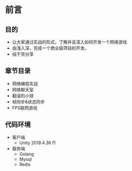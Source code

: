 # 前言

## 目的

- 让大家通过实战的形式，了解并且深入如何开发一个网络游戏
- 由浅入深，完成一个商业级项目的开发。
- 纯干货分享

## 章节目录

- 网络编程实战
- 网络聊天室
- 翻滚的小球
- 帧同步&状态同步
- FPS联网游戏

## 代码环境

- 客户端
  - Unity 2019.4.36 f1
- 服务端
  - Golang 
  - Mysql
  - Redis

